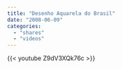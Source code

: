 ```yaml
---
title: "Desenho Aquarela do Brasil"
date: "2008-06-09"
categories:
  - "shares"
  - "videos"
---
```


{{< youtube Z9dV3XQk76c >}}
